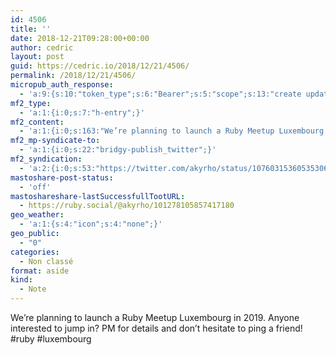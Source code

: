 ```yaml
---
id: 4506
title: ''
date: 2018-12-21T09:28:00+00:00
author: cedric
layout: post
guid: https://cedric.io/2018/12/21/4506/
permalink: /2018/12/21/4506/
micropub_auth_response:
  - 'a:9:{s:10:"token_type";s:6:"Bearer";s:5:"scope";s:13:"create update";s:2:"me";s:18:"https://cedric.io/";s:9:"issued_by";s:45:"https://cedric.io/wp-json/indieauth/1.0/token";s:9:"client_id";s:24:"https://micropublish.net";s:11:"client_name";s:21:"Micropublish: Sign in";s:9:"issued_at";i:1545380732;s:4:"user";i:1;s:13:"last_accessed";i:1545380880;}'
mf2_type:
  - 'a:1:{i:0;s:7:"h-entry";}'
mf2_content:
  - 'a:1:{i:0;s:163:"We’re planning to launch a Ruby Meetup Luxembourg in 2019. Anyone interested to jump in? PM for details and don’t hesitate to ping a friend! #ruby #luxembourg ";}'
mf2_mp-syndicate-to:
  - 'a:1:{i:0;s:22:"bridgy-publish_twitter";}'
mf2_syndication:
  - 'a:2:{i:0;s:53:"https://twitter.com/akyrho/status/1076031536053530625";i:1;s:46:"https://ruby.social/@akyrho/101278105857417180";}'
mastoshare-post-status:
  - 'off'
mastoshareshare-lastSuccessfullTootURL:
  - https://ruby.social/@akyrho/101278105857417180
geo_weather:
  - 'a:1:{s:4:"icon";s:4:"none";}'
geo_public:
  - "0"
categories:
  - Non classé
format: aside
kind:
  - Note
---
```

We’re planning to launch a Ruby Meetup Luxembourg in 2019. Anyone interested to jump in? PM for details and don’t hesitate to ping a friend! #ruby #luxembourg